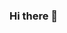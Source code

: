 ### Hi there 👋

<!--
**Noob-Stranger/Noob-Stranger** is a ✨ _special_ ✨ repository because its `README.md` (this file) appears on your GitHub profile.

Here are some ideas to get you started:

- 🔭 I’m currently working on Extreme PRO And java script python and html
- 🌱 I’m currently Developing
- 👯 I’m looking to collaborate on ...
- 🤔 I’m looking for help with ...
- 💬 Ask me about ...
- 📫 How to reach me: ...
- ⚡ Fun fact: I Am Boggest Noob In Programming
-->

